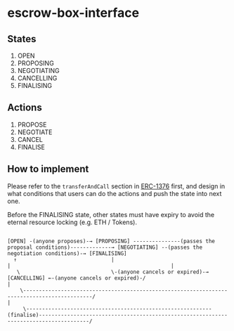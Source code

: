 # escrow-box-interface

## States

1. OPEN
2. PROPOSING
3. NEGOTIATING
4. CANCELLING
5. FINALISING

## Actions

1. PROPOSE
2. NEGOTIATE
3. CANCEL
4. FINALISE

## How to implement

Please refer to the `transferAndCall` section in [ERC-1376](https://github.com/fstnetwork/EIPs/blob/master/EIPS/eip-1376.md) first, and design in what conditions that users can do the actions and push the state into next one.

Before the FINALISING state, other states must have expiry to avoid the eternal resource locking (e.g. ETH / Tokens).

```
    
[OPEN] -(anyone proposes)-→ [PROPOSING] ---------------(passes the proposal conditions)-------------→ [NEGOTIATING] --(passes the negotiation conditions)-→ [FINALISING]
  ↑                              |                                                                           |                                                   |
   \                             \-(anyone cancels or expired)-→  [CANCELLING] ←-(anyone cancels or expired)-/                                                   |
    \--------------------------------------------------------------------------------------------/                                                               |
     \-----------------------------------------------------------(finalise)--------------------------------------------------------------------------------------/
```
